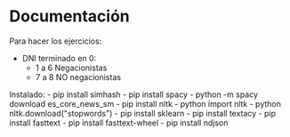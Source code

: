 # Documentación

Para hacer los ejercicios: 

- DNI terminado en 0:
    - 1 a 6 Negacionistas
    - 7 a 8 NO negacionistas


Instalado:
    - pip install simhash
    - pip install spacy
    - python -m spacy download es_core_news_sm
    - pip install nltk
    - python import nltk
    - python nltk.download("stopwords")
    - pip install sklearn
    - pip install textacy
    - pip install fasttext
    - pip install fasttext-wheel
    - pip install ndjson